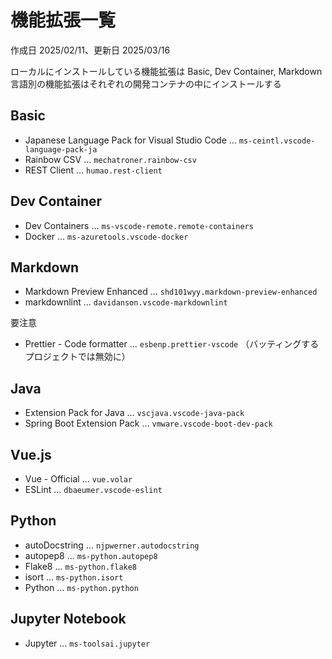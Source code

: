 # 機能拡張一覧

作成日 2025/02/11、更新日 2025/03/16

ローカルにインストールしている機能拡張は Basic, Dev Container, Markdown\
言語別の機能拡張はそれぞれの開発コンテナの中にインストールする

## Basic

- Japanese Language Pack for Visual Studio Code ... `ms-ceintl.vscode-language-pack-ja`
- Rainbow CSV ... `mechatroner.rainbow-csv`
- REST Client ... `humao.rest-client`

## Dev Container

- Dev Containers ... `ms-vscode-remote.remote-containers`
- Docker ... `ms-azuretools.vscode-docker`

## Markdown

- Markdown Preview Enhanced ... `shd101wyy.markdown-preview-enhanced`
- markdownlint ... `davidanson.vscode-markdownlint`

要注意

- Prettier - Code formatter ... `esbenp.prettier-vscode` （バッティングするプロジェクトでは無効に）

## Java

- Extension Pack for Java ... `vscjava.vscode-java-pack`
- Spring Boot Extension Pack ... `vmware.vscode-boot-dev-pack`

## Vue.js

- Vue - Official ... `vue.volar`
- ESLint ... `dbaeumer.vscode-eslint`

## Python

- autoDocstring ... `njpwerner.autodocstring`
- autopep8 ... `ms-python.autopep8`
- Flake8 ... `ms-python.flake8`
- isort ... `ms-python.isort`
- Python ... `ms-python.python`

## Jupyter Notebook

- Jupyter ... `ms-toolsai.jupyter`
